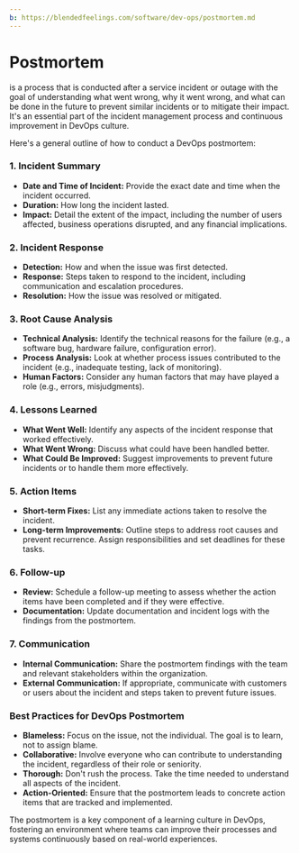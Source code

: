 ```yaml
---
b: https://blendedfeelings.com/software/dev-ops/postmortem.md
---
```


# Postmortem 
is a process that is conducted after a service incident or outage with the goal of understanding what went wrong, why it went wrong, and what can be done in the future to prevent similar incidents or to mitigate their impact. It's an essential part of the incident management process and continuous improvement in DevOps culture.

Here's a general outline of how to conduct a DevOps postmortem:

### 1. Incident Summary
- **Date and Time of Incident:** Provide the exact date and time when the incident occurred.
- **Duration:** How long the incident lasted.
- **Impact:** Detail the extent of the impact, including the number of users affected, business operations disrupted, and any financial implications.

### 2. Incident Response
- **Detection:** How and when the issue was first detected.
- **Response:** Steps taken to respond to the incident, including communication and escalation procedures.
- **Resolution:** How the issue was resolved or mitigated.

### 3. Root Cause Analysis
- **Technical Analysis:** Identify the technical reasons for the failure (e.g., a software bug, hardware failure, configuration error).
- **Process Analysis:** Look at whether process issues contributed to the incident (e.g., inadequate testing, lack of monitoring).
- **Human Factors:** Consider any human factors that may have played a role (e.g., errors, misjudgments).

### 4. Lessons Learned
- **What Went Well:** Identify any aspects of the incident response that worked effectively.
- **What Went Wrong:** Discuss what could have been handled better.
- **What Could Be Improved:** Suggest improvements to prevent future incidents or to handle them more effectively.

### 5. Action Items
- **Short-term Fixes:** List any immediate actions taken to resolve the incident.
- **Long-term Improvements:** Outline steps to address root causes and prevent recurrence. Assign responsibilities and set deadlines for these tasks.

### 6. Follow-up
- **Review:** Schedule a follow-up meeting to assess whether the action items have been completed and if they were effective.
- **Documentation:** Update documentation and incident logs with the findings from the postmortem.

### 7. Communication
- **Internal Communication:** Share the postmortem findings with the team and relevant stakeholders within the organization.
- **External Communication:** If appropriate, communicate with customers or users about the incident and steps taken to prevent future issues.

### Best Practices for DevOps Postmortem
- **Blameless:** Focus on the issue, not the individual. The goal is to learn, not to assign blame.
- **Collaborative:** Involve everyone who can contribute to understanding the incident, regardless of their role or seniority.
- **Thorough:** Don't rush the process. Take the time needed to understand all aspects of the incident.
- **Action-Oriented:** Ensure that the postmortem leads to concrete action items that are tracked and implemented.

The postmortem is a key component of a learning culture in DevOps, fostering an environment where teams can improve their processes and systems continuously based on real-world experiences.